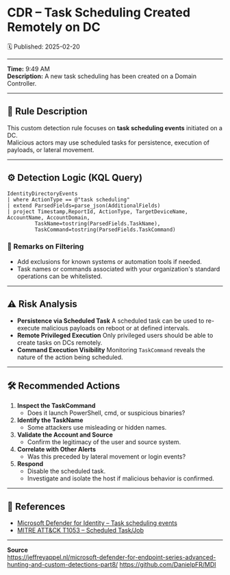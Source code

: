 # CDR – Task Scheduling Created Remotely on DC
🗓️ Published: 2025-02-20

---

**Time:** 9:49 AM  
**Description:** A new task scheduling has been created on a Domain Controller.

---

## 💍 Rule Description

This custom detection rule focuses on **task scheduling events** initiated on a DC.  
Malicious actors may use scheduled tasks for persistence, execution of payloads, or lateral movement.

---

## ⚙️ Detection Logic (KQL Query)

```kusto
IdentityDirectoryEvents
| where ActionType == @"task scheduling"
| extend ParsedFields=parse_json(AdditionalFields)
| project Timestamp,ReportId, ActionType, TargetDeviceName, AccountName, AccountDomain,
         TaskName=tostring(ParsedFields.TaskName),
         TaskCommand=tostring(ParsedFields.TaskCommand)
```

### 🔖 Remarks on Filtering
- Add exclusions for known systems or automation tools if needed.
- Task names or commands associated with your organization's standard operations can be whitelisted.

---

## ⚠️ Risk Analysis

- **Persistence via Scheduled Task**
  A scheduled task can be used to re-execute malicious payloads on reboot or at defined intervals.
- **Remote Privileged Execution**
  Only privileged users should be able to create tasks on DCs remotely.
- **Command Execution Visibility**
  Monitoring `TaskCommand` reveals the nature of the action being scheduled.

---

## 🛠️ Recommended Actions

1. **Inspect the TaskCommand**
   - Does it launch PowerShell, cmd, or suspicious binaries?
2. **Identify the TaskName**
   - Some attackers use misleading or hidden names.
3. **Validate the Account and Source**
   - Confirm the legitimacy of the user and source system.
4. **Correlate with Other Alerts**
   - Was this preceded by lateral movement or login events?
5. **Respond**
   - Disable the scheduled task.
   - Investigate and isolate the host if malicious behavior is confirmed.

---

## 💎 References

- [Microsoft Defender for Identity – Task scheduling events](https://learn.microsoft.com/en-us/defender-for-identity/)
- [MITRE ATT&CK T1053 – Scheduled Task/Job](https://attack.mitre.org/techniques/T1053/)

---

**Source**  
https://jeffreyappel.nl/microsoft-defender-for-endpoint-series-advanced-hunting-and-custom-detections-part8/
https://github.com/DanielpFR/MDI

